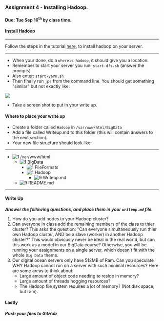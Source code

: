 ### Assignment 4 - Installing Hadoop.
#### Due: Tue Sep 16<sup>th</sup> by class time.

#### Install Hadoop
-----

Follow the steps in the tutorial [here](https://www.digitalocean.com/community/tutorials/how-to-install-hadoop-on-ubuntu-13-10), to install hadoop on your server.

-----

- When your done, do a `whereis hadoop`, it should give you a location.
- Remember to start your server you run: `start-dfs.sh` (answer the prompts)
- Also enter: `start-yarn.sh`
- Then finally run `jps` from the command line. You should get something "similar" but not exactly like:

![](http://f.cl.ly/items/2y1Q2T0U2P3i0K0E2Z0i/jps.png)

- Take a screen shot to put in your write up.

#### Where to place your write up

- Create a folder called `Hadoop` in `/var/www/html/BigData`
- Add a file called Writeup.md to this folder (this will contain answers to the next section).
- Your new file structure should look like:

-----
- ![1] /var/www/html
	- ![1] BigData
	  - ![1] FileFormats
	  - ![1] Hadoop
	    - ![9] Writeup.md
	- ![9] README.md
-----


#### Write Up

___Answer the following questions, and place them in your `writeup.md` file.___

1. How do you add nodes to your Hadoop cluster?
2. Can everyone in class add the remaining members of the class to thier cluster? This asks the question: "Can everyone simultaneously run thier own Hadoop cluster, AND be a slave (worker) in another Hadoop cluster?" This would obviously never be ideal in the real world, but can this work as a model in our BigData course? Otherwise, you will be running your assignments on a single server, which doesn't fit with the whole `Big Data` theme.
3. Our digital ocean servers only have 512MB of Ram. Can you speculate WHY Hadoop cannot run on a server with such minimal resources? Here are some areas to think about:
    - Large amount of object code needing to reside in memory?
    - Large amount of threads hogging resources?
    - The Hadoop file system requires a lot of memory? (Not disk space, but ram).

#### Lastly

___Push your files to GitHub___


[1]:  http://cs.mwsu.edu/~griffin/Free-file-icons/24px/folder.png
[2]:  http://cs.mwsu.edu/~griffin/Free-file-icons/24px/php.png
[3]:  http://cs.mwsu.edu/~griffin/Free-file-icons/24px/html.png
[4]:  http://cs.mwsu.edu/~griffin/Free-file-icons/24px/css.png
[5]:  http://cs.mwsu.edu/~griffin/Free-file-icons/24px/js.png
[6]:  http://cs.mwsu.edu/~griffin/Free-file-icons/24px/json.png
[7]:  http://cs.mwsu.edu/~griffin/Free-file-icons/24px/xml.png
[8]:  http://cs.mwsu.edu/~griffin/Free-file-icons/24px/csv.png
[9]:  http://cs.mwsu.edu/~griffin/Free-file-icons/24px/md.png
[10]: http://cs.mwsu.edu/~griffin/Free-file-icons/24px/sql.png
[11]: http://cs.mwsu.edu/~griffin/Free-file-icons/24px/yml.png
[12]: http://cs.mwsu.edu/~griffin/Free-file-icons/24px/json.png
